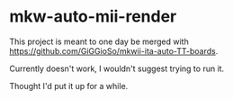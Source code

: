 # mkw-auto-mii-render

This project is meant to one day be merged with https://github.com/GiGGioSo/mkwii-ita-auto-TT-boards.

Currently doesn't work, I wouldn't suggest trying to run it.

Thought I'd put it up for a while.
